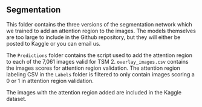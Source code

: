 ## Segmentation

This folder contains the three versions of the segmentation network which we trained to add an attention region to the images. The models themselves are too large to include in the Github repository, but they will either be posted to Kaggle or you can email us.

The `Predictions` folder contains the script used to add the attention region to each of the 7,061 images valid for TSM 2. `overlay_images.csv` contains the images scores for attention region validation. The attention region labeling CSV in the `Labels` folder is filtered to only contain images scoring a 0 or 1 in attention region validation.

The images with the attention region added are included in the Kaggle dataset.